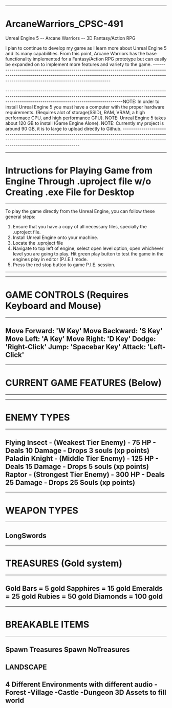 ---------------------------------------------------------------------------------------------------------------------------------------------------------------------------------------------------------------------
# ArcaneWarriors_CPSC-491
Unreal Engine 5 -- Arcane Warriors --  3D Fantasy/Action RPG

I plan to continue to develop my game as I learn more about Unreal Engine 5 and its many capabilities. From this point, Arcane Warriors has the base functionality implemented for a Fantasy/Action RPG prototype but can easily be expanded on to implement more features and variety to the game.
---------------------------------------------------------------------------------------------------------------------------------------------------------------------------------------------------------------------<br>


---------------------------------------------------------------------------------------------------------------------------------------------------------------------------------------------------------------------NOTE: In order to install Unreal Engine 5 you must have a computer with the proper hardware requirements. (Requires alot of storage(SSID), RAM, VRAM, a high performace CPU, and high performance GPU).
NOTE: Unreal Engine 5 takes about 120 GB to install (Game Engine Alone).
NOTE: Currently my project is around 90 GB, it is to large to upload directly to Github. ---------------------------------------------------------------------------------------------------------------------------------------------------------------------------------------------------------------------


---------------------------------------------------------------------------------------------------------------------------------------------------------------------------------------------------------------------
# Intructions for Playing Game from Engine Through .uproject file w/o Creating .exe File for Desktop
---------------------------------------------------------------------------------------------------------------------------------------------------------------------------------------------------------------------
To play the game directly from the Unreal Engine, you can follow these general steps:
  1. Ensure that you have a copy of all necessary files, specially the .uproject file.
  2. Install Unreal Engine onto your machine.
  3. Locate the .uproject file
  4. Navigate to top left of engine, select open level option, open whichever level you are going to play. Hit green play button to test the game in the engines play in editor (P.I.E.) mode.
  5. Press the red stop button to game P.I.E. session. 
---------------------------------------------------------------------------------------------------------------------------------------------------------------------------------------------------------------------

-------------------------------------------
# GAME CONTROLS (Requires Keyboard and Mouse)
-------------------------------------------
  Move Forward: 'W Key'
  Move Backward: 'S Key'
  Move Left: 'A Key'
  Move Right: 'D Key'
  Dodge: 'Right-Click'
  Jump: 'Spacebar Key'
  Attack: 'Left-Click'
-------------------------------------------


------------------------------
# CURRENT GAME FEATURES (Below)
------------------------------

---------------------------------------
# ENEMY TYPES
---------------------------------------
  Flying Insect - (Weakest Tier Enemy)
    - 75 HP
    - Deals 10 Damage
    - Drops 3 souls (xp points)
  Paladin Knight - (Middle Tier Enemy)
    - 125 HP
    - Deals 15 Damage
    - Drops 5 souls (xp points)
  Raptor - (Strongest Tier Enemy)
    - 300 HP
    - Deals 25 Damage
    - Drops 25 Souls (xp points)
----------------------------------------


---------------
# WEAPON TYPES
---------------
  LongSwords
---------------


-------------------------
# TREASURES (Gold system)
-------------------------
  Gold Bars = 5 gold
  Sapphires = 15 gold
  Emeralds = 25 gold
  Rubies = 50 gold
  Diamonds = 100 gold
-------------------------


---------------------
# BREAKABLE ITEMS
---------------------
  Spawn Treasures
  Spawn NoTreasures
---------------------


LANDSCAPE
--------------------------------------------------
  4 Different Environments with different audio
    -Forest
    -Village
    -Castle
    -Dungeon
  3D Assets to fill world
--------------------------------------------------
